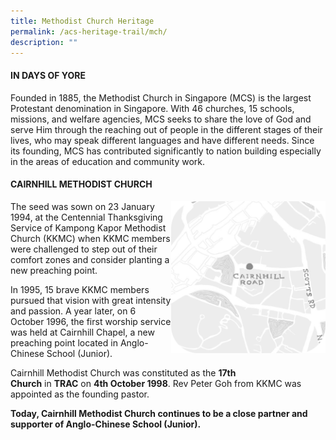 ```yaml
---
title: Methodist Church Heritage
permalink: /acs-heritage-trail/mch/
description: ""
---
```

#### IN DAYS OF YORE

Founded in 1885, the Methodist Church in Singapore (MCS) is the largest Protestant denomination in Singapore. With 46 churches, 15 schools, missions, and welfare agencies, MCS seeks to share the love of God and serve Him through the reaching out of people in the different stages of their lives, who may speak different languages and have different needs. Since its founding, MCS has contributed significantly to nation building especially in the areas of education and community work.

#### CAIRNHILL METHODIST CHURCH

<img align="right" style="width:49%" src="/images/cairnmap.jpg">

The seed was sown on 23 January 1994, at the Centennial Thanksgiving Service of Kampong Kapor Methodist Church (KKMC) when KKMC members were challenged to step out of their comfort zones and consider planting a new preaching point.

In 1995, 15 brave KKMC members pursued that vision with great intensity and passion. A year later, on 6 October 1996, the first worship service was held at Cairnhill Chapel, a new preaching point located in Anglo-Chinese School (Junior).

Cairnhill Methodist Church was constituted as the&nbsp;**17th Church**&nbsp;in&nbsp;**TRAC**&nbsp;on&nbsp;**4th October 1998**. Rev Peter Goh from KKMC was appointed as the founding pastor.

**Today, Cairnhill Methodist Church continues to be a close partner and supporter of Anglo-Chinese School (Junior).**
